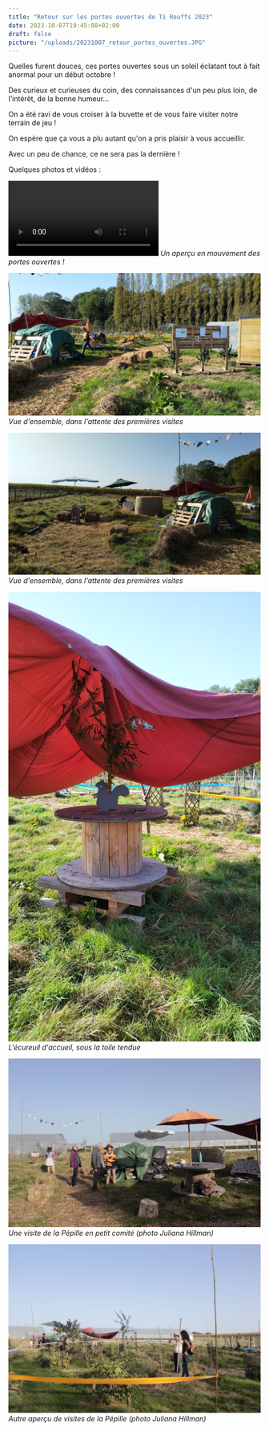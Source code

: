 ```yaml
---
title: "Retour sur les portes ouvertes de Ti Rouffs 2023"
date: 2023-10-07T19:45:08+02:00
draft: false
picture: "/uploads/20231007_retour_portes_ouvertes.JPG"
---
```


Quelles furent douces, ces portes ouvertes sous un soleil éclatant tout à fait anormal pour un début octobre !

Des curieux et curieuses du coin, des connaissances d'un peu plus loin, de l'intérêt, de la bonne humeur...

On a été ravi de vous croiser à la buvette et de vous faire visiter notre terrain de jeu !

On espère que ça vous a plu autant qu'on a pris plaisir à vous accueillir.

Avec un peu de chance, ce ne sera pas la dernière !

<!--more-->

Quelques photos et vidéos :

![Vidéo de présentation des portes ouvertes](portes_ouvertes_ti_rouffs.mp4)
*Un aperçu en mouvement des portes ouvertes !*


![Vue d'ensemble (toilettes, panneaux, serre au loin) dans l'attente des premières visites](installation_01.jpg)
*Vue d'ensemble, dans l'attente des premières visites*

![Vue d'ensemble (coins enfant) dans l'attente des premières visites](installation_03.jpg)
*Vue d'ensemble, dans l'attente des premières visites*

![L'écureuil d'accueil en ardoise, sur un touret, sous la toile tendue](installation_02.jpg)
*L'écureuil d'accueil, sous la toile tendue*

![Une visite de la Pépille en petit comité](visite_01.jpg)
*Une visite de la Pépille en petit comité (photo Juliana Hillman)*

![Autre aperçu de visites de la Pépille](visite_02.jpg)
*Autre aperçu de visites de la Pépille  (photo Juliana Hillman)*


















